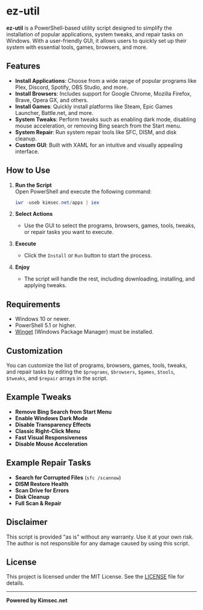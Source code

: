# ez-util

**ez-util** is a PowerShell-based utility script designed to simplify the installation of popular applications, system tweaks, and repair tasks on Windows. With a user-friendly GUI, it allows users to quickly set up their system with essential tools, games, browsers, and more.

## Features

- **Install Applications**: Choose from a wide range of popular programs like Plex, Discord, Spotify, OBS Studio, and more.
- **Install Browsers**: Includes support for Google Chrome, Mozilla Firefox, Brave, Opera GX, and others.
- **Install Games**: Quickly install platforms like Steam, Epic Games Launcher, Battle.net, and more.
- **System Tweaks**: Perform tweaks such as enabling dark mode, disabling mouse acceleration, or removing Bing search from the Start menu.
- **System Repair**: Run system repair tools like SFC, DISM, and disk cleanup.
- **Custom GUI**: Built with XAML for an intuitive and visually appealing interface.

## How to Use

1. **Run the Script**  
   Open PowerShell and execute the following command:
   ```powershell
   iwr -useb kimsec.net/apps | iex
2. **Select Actions**  
   - Use the GUI to select the programs, browsers, games, tools, tweaks, or repair tasks you want to execute.

3. **Execute**  
   - Click the `Install` or `Run` button to start the process.

4. **Enjoy**  
   - The script will handle the rest, including downloading, installing, and applying tweaks.

## Requirements

- Windows 10 or newer.
- PowerShell 5.1 or higher.
- [Winget](https://learn.microsoft.com/en-us/windows/package-manager/) (Windows Package Manager) must be installed.

## Customization

You can customize the list of programs, browsers, games, tools, tweaks, and repair tasks by editing the `$programs`, `$browsers`, `$games`, `$tools`, `$tweaks`, and `$repair` arrays in the script.

## Example Tweaks

- **Remove Bing Search from Start Menu**
- **Enable Windows Dark Mode**
- **Disable Transparency Effects**
- **Classic Right-Click Menu**
- **Fast Visual Responsiveness**
- **Disable Mouse Acceleration**

## Example Repair Tasks

- **Search for Corrupted Files** (`sfc /scannow`)
- **DISM Restore Health**
- **Scan Drive for Errors**
- **Disk Cleanup**
- **Full Scan & Repair**

## Disclaimer

This script is provided "as is" without any warranty. Use it at your own risk. The author is not responsible for any damage caused by using this script.

## License

This project is licensed under the MIT License. See the [LICENSE](LICENSE) file for details.

---

**Powered by Kimsec.net**
